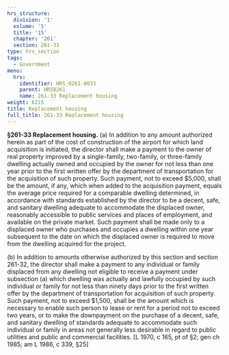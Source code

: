 ```yaml
---
hrs_structure:
  division: '1'
  volume: '5'
  title: '15'
  chapter: '261'
  section: 261-33
type: hrs_section
tags:
  - Government
menu:
  hrs:
    identifier: HRS_0261-0033
    parent: HRS0261
    name: 261-33 Replacement housing
weight: 6215
title: Replacement housing
full_title: 261-33 Replacement housing
---
```

**§261-33 Replacement housing.** (a) In addition to any amount authorized herein as part of the cost of construction of the airport for which land acquisition is initiated, the director shall make a payment to the owner of real property improved by a single-family, two-family, or three-family dwelling actually owned and occupied by the owner for not less than one year prior to the first written offer by the department of transportation for the acquisition of such property. Such payment, not to exceed $5,000, shall be the amount, if any, which when added to the acquisition payment, equals the average price required for a comparable dwelling determined, in accordance with standards established by the director to be a decent, safe, and sanitary dwelling adequate to accommodate the displaced owner, reasonably accessible to public services and places of employment, and available on the private market. Such payment shall be made only to a displaced owner who purchases and occupies a dwelling within one year subsequent to the date on which the displaced owner is required to move from the dwelling acquired for the project.

(b) In addition to amounts otherwise authorized by this section and section 261-32, the director shall make a payment to any individual or family displaced from any dwelling not eligible to receive a payment under subsection (a) which dwelling was actually and lawfully occupied by such individual or family for not less than ninety days prior to the first written offer by the department of transportation for acquisition of such property. Such payment, not to exceed $1,500, shall be the amount which is necessary to enable such person to lease or rent for a period not to exceed two years, or to make the downpayment on the purchase of a decent, safe, and sanitary dwelling of standards adequate to accommodate such individual or family in areas not generally less desirable in regard to public utilities and public and commercial facilities. [L 1970, c 165, pt of §2; gen ch 1985; am L 1986, c 339, §25]